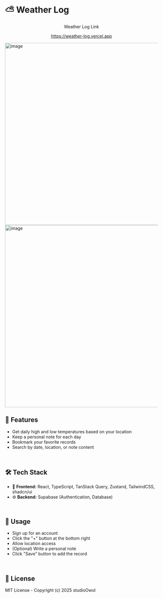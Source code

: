 # ⛅️ Weather Log

<p align="center">Weather Log Link</p>

<p align="center">
  <a href="https://weather-log.vercel.app">https://weather-log.vercel.app</a>
</p>

<img width="1000" height="600" alt="image" src="https://github.com/user-attachments/assets/e5ef75ad-b501-4046-96d3-55560b0811b2" />
<img width="1000" height="600" alt="image" src="https://github.com/user-attachments/assets/438e2c01-108e-45b8-bab1-e88af3ba90ca" />

<br>

## 🌟 Features

- Get daily high and low temperatures based on your location
- Keep a personal note for each day
- Bookmark your favorite records
- Search by date, location, or note content

<br>

## 🛠️ Tech Stack

- 🎨 **Frontend:** React, TypeScript, TanStack Query, Zustand, TailwindCSS, shadcn/ui
- ⚙️ **Backend:** Supabase (Authentication, Database)

<br>

## 📖 Usage

- Sign up for an account
- Click the "+" button at the bottom right
- Allow location access
- (Optional) Write a personal note
- Click "Save" button to add the record

<br>

## 📄 License

MIT License - Copyright (c) 2025 studioOwol
